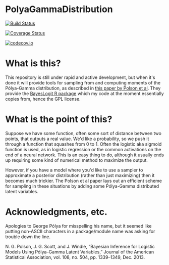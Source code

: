 # PolyaGammaDistribution

[![Build Status](https://travis-ci.org/currymj/PolyaGamma.jl.svg?branch=master)](https://travis-ci.org/currymj/PolyaGamma.jl)

[![Coverage Status](https://coveralls.io/repos/currymj/PolyaGamma.jl/badge.svg?branch=master&service=github)](https://coveralls.io/github/currymj/PolyaGamma.jl?branch=master)

[![codecov.io](http://codecov.io/github/currymj/PolyaGamma.jl/coverage.svg?branch=master)](http://codecov.io/github/currymj/PolyaGamma.jl?branch=master)

# What is this?

This repository is still under rapid and active development, but when it's done it will provide tools for sampling from and computing moments of the Pólya-Gamma distribution, as described in [this paper by Polson et al](http://www.tandfonline.com/doi/abs/10.1080/01621459.2013.829001). They provide the [BayesLogit R package](https://cran.r-project.org/web/packages/BayesLogit/index.html) which my code at the moment essentially copies from, hence the GPL license.


# What is the point of this?

Suppose we have some function, often some sort of distance between two points, that outputs a real value. We'd like a probability, so we push it through a function that squashes from 0 to 1. Often the logistic aka sigmoid function is used, as in logistic regression or the common activations on the end of a neural network. This is an easy thing to do, although it usually ends up requiring some kind of numerical method to maximize the output.

However, if you have a model where you'd like to use a sampler to approximate a posterior distribution (rather than just maximizing) then it becomes much trickier. The Polson et al paper lays out an efficient scheme for sampling in these situations by adding some Pólya-Gamma distributed latent variables.

# Acknowledgments, etc.

Apologies to George Pólya for misspelling his name, but it seemed like putting non-ASCII characters in a package/module name was asking for trouble down the line.

N. G. Polson, J. G. Scott, and J. Windle, “Bayesian Inference for Logistic Models Using Pólya–Gamma Latent Variables,” Journal of the American Statistical Association, vol. 108, no. 504, pp. 1339–1349, Dec. 2013.

